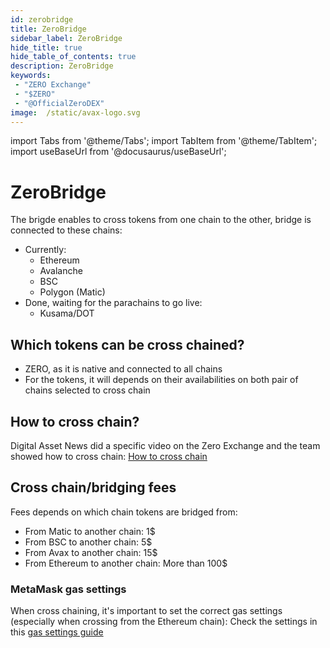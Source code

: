 ```yaml
---
id: zerobridge
title: ZeroBridge
sidebar_label: ZeroBridge
hide_title: true
hide_table_of_contents: true
description: ZeroBridge
keywords:
 - "ZERO Exchange"
 - "$ZERO"
 - "@OfficialZeroDEX"
image:  /static/avax-logo.svg
---
```


import Tabs from '@theme/Tabs';
import TabItem from '@theme/TabItem';
import useBaseUrl from '@docusaurus/useBaseUrl';

# ZeroBridge

The brigde enables to cross tokens from one chain to the other, bridge is connected to these chains:
* Currently:  
  * Ethereum
  * Avalanche
  * BSC
  * Polygon (Matic)
* Done, waiting for the parachains to go live:  
  * Kusama/DOT


## Which tokens can be cross chained?

* ZERO, as it is native and connected to all chains
* For the tokens, it will depends on their availabilities on both pair of chains selected to cross chain

## How to cross chain?

Digital Asset News did a specific video on the Zero Exchange and the team showed how to cross chain: [How to cross chain](https://youtu.be/lGVNDuotddM?t=1164)


## Cross chain/bridging fees

Fees depends on which chain tokens are bridged from:
* From Matic to another chain: 1$
* From BSC to another chain: 5$
* From Avax to another chain: 15$
* From Ethereum to another chain: More than 100$


### MetaMask gas settings
When cross chaining, it's important to set the correct gas settings (especially when crossing from the Ethereum chain): Check the settings in this [gas settings guide](https://0-exchange.gitbook.io/0-exchange-docs/pinned/transaction-fails) 


